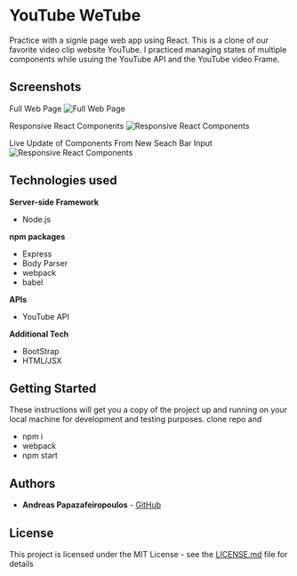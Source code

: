 # YouTube WeTube

Practice with a signle page web app using React. This is a clone of our favorite video clip website YouTube. I practiced managing states of multiple components while usuing the YouTube API and the YouTube video Frame.

## Screenshots
Full Web Page
![Full Web Page](https://i.imgur.com/VwyM6ZY.png)

Responsive React Components
![Responsive React Components](https://i.imgur.com/cqc0O29.png)

Live Update of Components From New Seach Bar Input
![Responsive React Components](https://i.imgur.com/uSfCVci.png)

## Technologies used

**Server-side Framework**
- Node.js

**npm packages**
- Express
- Body Parser
- webpack
- babel

**APIs**
- YouTube API

**Additional Tech**
- BootStrap
- HTML/JSX

## Getting Started

These instructions will get you a copy of the project up and running on your local machine for development and testing purposes.
clone repo and
- npm i
- webpack
- npm start

## Authors

* **Andreas Papazafeiropoulos** - [GitHub](https://github.com/AndreasPapaz)


## License

This project is licensed under the MIT License - see the [LICENSE.md](LICENSE.md) file for details
